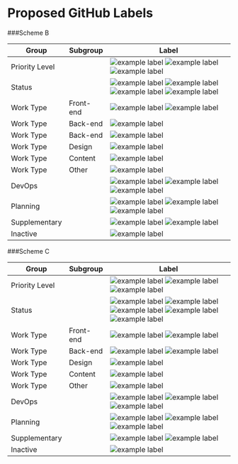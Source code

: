 # Proposed GitHub Labels

###Scheme B

Group | Subgroup | Label |
--- | --- | ---
Priority Level | | ![example label](https://labl.es/svg?text=priority:%20critical&bgcolor=ff0000) ![example label](https://labl.es/svg?text=priority:%20high&bgcolor=ff6666) ![example label](https://labl.es/svg?text=priority:%20low&bgcolor=ffb3b3)
Status | | ![example label](https://labl.es/svg?text=Blocked&bgcolor=66ffcc) ![example label](https://labl.es/svg?text=blocker&bgcolor=66ffcc) ![example label](https://labl.es/svg?text=question&bgcolor=66ffcc) ![example label](https://labl.es/svg?text=needs%20estimate&bgcolor=66ffcc)
Work Type | Front-end | ![example label](https://labl.es/svg?text=pattern&bgcolor=ffcc00) ![example label](https://labl.es/svg?text=theming&bgcolor=ffcc00)
Work Type | Back-end | ![example label](https://labl.es/svg?text=migration&bgcolor=ffeb99)
Work Type | Back-end | ![example label](https://labl.es/svg?text=drupal&bgcolor=ffeb99)
Work Type | Design | ![example label](https://labl.es/svg?text=UX/design&bgcolor=ffd9b3)
Work Type | Content | ![example label](https://labl.es/svg?text=content&bgcolor=ffa64d)
Work Type | Other | ![example label](https://labl.es/svg?text=documentation&bgcolor=ff8000)
DevOps | | ![example label](https://labl.es/svg?text=deployment&bgcolor=00e1ff) ![example label](https://labl.es/svg?text=needs%20manuel%20deployment&bgcolor=00e1ff) ![example label](https://labl.es/svg?text=Hotfix&bgcolor=00e1ff)
Planning | | ![example label](https://labl.es/svg?text=epic&bgcolor=cc0066) ![example label](https://labl.es/svg?text=sprint%20planning&bgcolor=cc0066) ![example label](https://labl.es/svg?text=sprint%20retrospective&bgcolor=cc0066)
Supplementary | | ![example label](https://labl.es/svg?text=security&bgcolor=d9d9d9) ![example label](https://labl.es/svg?text=SEO&bgcolor=d9d9d9)
Inactive | | ![example label](https://labl.es/svg?text=duplicate&bgcolor=3a2a9e)

###Scheme C

Group | Subgroup | Label |
--- | --- | ---
Priority Level | | ![example label](https://labl.es/svg?text=priority:%20critical&bgcolor=cc0000) ![example label](https://labl.es/svg?text=priority:%20high&bgcolor=ff0000) ![example label](https://labl.es/svg?text=priority:%20low&bgcolor=ffb3b3)
Status | | ![example label](https://labl.es/svg?text=blocked&bgcolor=3a2a9c) ![example label](https://labl.es/svg?text=blocker&bgcolor=3a2a9c) ![example label](https://labl.es/svg?text=question&bgcolor=1155cc) ![example label](https://labl.es/svg?text=needs%20reivsion&bgcolor=66ffcc)  ![example label](https://labl.es/svg?text=needs%20estimate&bgcolor=66ffcc)
Work Type | Front-end | ![example label](https://labl.es/svg?text=pattern&bgcolor=ffcc00) ![example label](https://labl.es/svg?text=theming&bgcolor=ffcc00)
Work Type | Back-end | ![example label](https://labl.es/svg?text=migration&bgcolor=ffeb99) ![example label](https://labl.es/svg?text=drupal&bgcolor=ffeb99)
Work Type | Design | ![example label](https://labl.es/svg?text=UX/design&bgcolor=ffd9b3)
Work Type | Content | ![example label](https://labl.es/svg?text=content&bgcolor=ffa64d)
Work Type | Other | ![example label](https://labl.es/svg?text=Documentation&bgcolor=ff8000)
DevOps | | ![example label](https://labl.es/svg?text=deployment&bgcolor=cc0066) ![example label](https://labl.es/svg?text=needs%20manuel%20deployment&bgcolor=cc0066) ![example label](https://labl.es/svg?text=Hotfix&bgcolor=cc0066)
Planning | | ![example label](https://labl.es/svg?text=epic&bgcolor=aefcb6) ![example label](https://labl.es/svg?text=sprint%20planning&bgcolor=aefcb6) ![example label](https://labl.es/svg?text=sprint%20retrospective&bgcolor=aefcb6)
Supplementary | | ![example label](https://labl.es/svg?text=Security&bgcolor=d9d9d9) ![example label](https://labl.es/svg?text=SEO&bgcolor=d9d9d9)
Inactive | | ![example label](https://labl.es/svg?text=Duplicate&bgcolor=ffffff)






